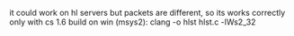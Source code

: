 it could work on hl servers but packets are different, so its works correctly only with cs 1.6
build on win (msys2):
clang -o hlst hlst.c -lWs2_32
